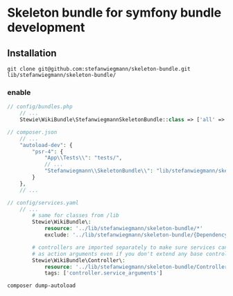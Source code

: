 # Skeleton bundle for symfony bundle development

## Installation
`git clone git@github.com:stefanwiegmann/skeleton-bundle.git lib/stefanwiegmann/skeleton-bundle/`
### enable
```php
// config/bundles.php
    // ...
    Stewie\WikiBundle\StefanwiegmannSkeletonBundle::class => ['all' => true],
```

```php
// composer.json
    // ...
    "autoload-dev": {
        "psr-4": {
            "App\\Tests\\": "tests/",
            // ...
            "Stefanwiegmann\\SkeletonBundle\\": "lib/stefanwiegmann/skeleton-bundle/"
        }
    },
    // ...
```

```php
// config/services.yaml
    // ...
        # same for classes from /lib
        Stewie\WikiBundle\:
            resource: '../lib/stefanwiegmann/skeleton-bundle/*'
            exclude: '../lib/stefanwiegmann/skeleton-bundle/{DependencyInjection,Entity,Migrations,Tests,Kernel.php}'

        # controllers are imported separately to make sure services can be injected
        # as action arguments even if you don't extend any base controller class
        Stewie\WikiBundle\Controller\:
            resource: '../lib/stefanwiegmann/skeleton-bundle/Controller'
            tags: ['controller.service_arguments']

```

`composer dump-autoload`
